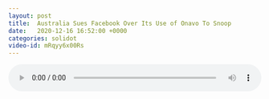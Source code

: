 ```yaml
---
layout: post
title:  Australia Sues Facebook Over Its Use of Onavo To Snoop
date:   2020-12-16 16:52:00 +0000
categories: solidot
video-id: mRqyy6x00Rs
---
```


<audio src="/assets/cd49752c7b87ed7c5a962976092cc1ff.mp3" style="width: 100%;" controls></audio>

